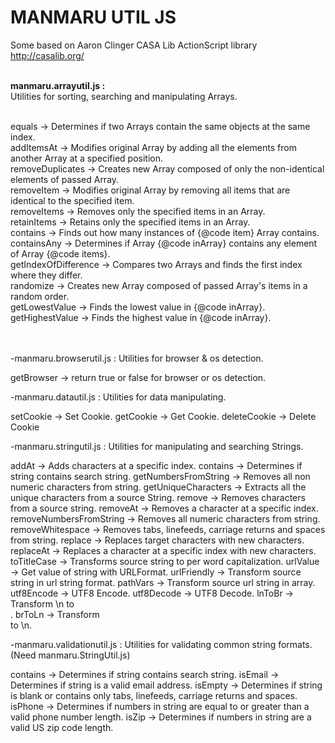 MANMARU UTIL JS
===============

Some based on Aaron Clinger CASA Lib ActionScript library<br>
http://casalib.org/<br><br>

<b>manmaru.arrayutil.js :</b> <br>
Utilities for sorting, searching and manipulating Arrays.<br><br>

equals -> Determines if two Arrays contain the same objects at the same index.<br>
addItemsAt -> Modifies original Array by adding all the elements from another Array at a specified position.<br>
removeDuplicates -> Creates new Array composed of only the non-identical elements of passed Array.<br>
removeItem -> Modifies original Array by removing all items that are identical to the specified item.<br>
removeItems -> Removes only the specified items in an Array.<br>
retainItems -> Retains only the specified items in an Array.<br>
contains -> Finds out how many instances of {@code item} Array contains.<br>
containsAny -> Determines if Array {@code inArray} contains any element of Array {@code items}.<br>
getIndexOfDifference -> Compares two Arrays and finds the first index where they differ.<br>
randomize -> Creates new Array composed of passed Array's items in a random order.<br>
getLowestValue -> Finds the lowest value in {@code inArray}.<br>
getHighestValue -> Finds the highest value in {@code inArray}.<br><br><br>


-manmaru.browserutil.js :
Utilities for browser & os detection.

getBrowser -> return true or false for browser or os detection.


-manmaru.datautil.js : 
Utilities for data manipulating.

setCookie -> Set Cookie.
getCookie -> Get Cookie.
deleteCookie -> Delete Cookie


-manmaru.stringutil.js : 
Utilities for manipulating and searching Strings. 

addAt -> Adds characters at a specific index.
contains -> Determines if string contains search string.
getNumbersFromString -> Removes all non numeric characters from string.
getUniqueCharacters -> Extracts all the unique characters from a source String.
remove -> Removes characters from a source string.
removeAt -> Removes a character at a specific index.
removeNumbersFromString -> Removes all numeric characters from string.
removeWhitespace -> Removes tabs, linefeeds, carriage returns and spaces from string.
replace -> Replaces target characters with new characters.
replaceAt -> Replaces a character at a specific index with new characters.
toTitleCase -> Transforms source string to per word capitalization.
urlValue -> Get value of string with URLFormat.
urlFriendly -> Transform source string in url string format.
pathVars -> Transform source url string in array.
utf8Encode -> UTF8 Encode.
utf8Decode -> UTF8 Decode.
lnToBr -> Transform \n to <br>.
brToLn -> Transform <br> to \n.


-manmaru.validationutil.js : 
Utilities for validating common string formats. (Need manmaru.StringUtil.js)

contains -> Determines if string contains search string.
isEmail -> Determines if string is a valid email address.
isEmpty -> Determines if string is blank or contains only tabs, linefeeds, carriage returns and spaces.
isPhone -> Determines if numbers in string are equal to or greater than a valid phone number length.
isZip -> Determines if numbers in string are a valid US zip code length.

